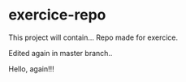 # exercice-repo
This project will contain...
Repo made for exercice.

Edited again in master branch..

Hello, again!!!





